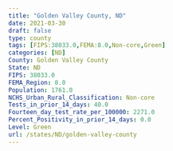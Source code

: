 ```yaml
---
title: "Golden Valley County, ND"
date: 2021-03-30
draft: false
type: county
tags: [FIPS:38033.0,FEMA:8.0,Non-core,Green]
categories: [ND]
County: Golden Valley County
State: ND
FIPS: 38033.0
FEMA_Region: 8.0
Population: 1761.0
NCHS_Urban_Rural_Classification: Non-core
Tests_in_prior_14_days: 40.0
Fourteen_day_test_rate_per_100000: 2271.0
Percent_Positivity_in_prior_14_days: 0.0
Level: Green
url: /states/ND/golden-valley-county
---
```



